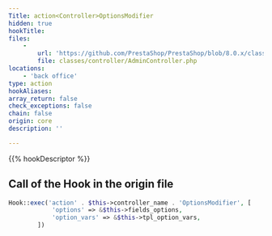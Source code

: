 ```yaml
---
Title: action<Controller>OptionsModifier
hidden: true
hookTitle: 
files:
    -
        url: 'https://github.com/PrestaShop/PrestaShop/blob/8.0.x/classes/controller/AdminController.php'
        file: classes/controller/AdminController.php
locations:
    - 'back office'
type: action
hookAliases: 
array_return: false
check_exceptions: false
chain: false
origin: core
description: ''

---
```


{{% hookDescriptor %}}

## Call of the Hook in the origin file

```php
Hook::exec('action' . $this->controller_name . 'OptionsModifier', [
            'options' => &$this->fields_options,
            'option_vars' => &$this->tpl_option_vars,
        ])
```
